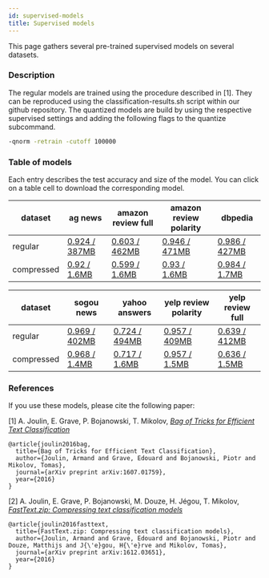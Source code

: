 ```yaml
---
id: supervised-models
title: Supervised models
---
```


This page gathers several pre-trained supervised models on several datasets.

### Description

The regular models are trained using the procedure described in [1]. They can be reproduced using the classification-results.sh script within our github repository. The quantized models are build by using the respective supervised settings and adding the following flags to the quantize subcommand.

```bash
-qnorm -retrain -cutoff 100000
```

### Table of models

Each entry describes the test accuracy and size of the model. You can click on a table cell to download the corresponding model.

| dataset   | ag news               | amazon review full    | amazon review polarity | dbpedia                |
|-----------|-----------------------|-----------------------|------------------------|------------------------|
| regular   | [0.924 / 387MB](https://dl.fbaipublicfiles.com/fasttext/supervised-models/ag_news.bin) | [0.603 / 462MB](https://dl.fbaipublicfiles.com/fasttext/supervised-models/amazon_review_full.bin) | [0.946 / 471MB](https://dl.fbaipublicfiles.com/fasttext/supervised-models/amazon_review_polarity.bin) | [0.986 / 427MB](https://dl.fbaipublicfiles.com/fasttext/supervised-models/dbpedia.bin) |
| compressed | [0.92 / 1.6MB](https://dl.fbaipublicfiles.com/fasttext/supervised-models/ag_news.ftz)    | [0.599 / 1.6MB]( https://dl.fbaipublicfiles.com/fasttext/supervised-models/amazon_review_full.ftz)   | [0.93 / 1.6MB]( https://dl.fbaipublicfiles.com/fasttext/supervised-models/amazon_review_polarity.ftz)  | [0.984 / 1.7MB]( https://dl.fbaipublicfiles.com/fasttext/supervised-models/dbpedia.ftz) |

| dataset   | sogou news           | yahoo answers          | yelp review polarity | yelp review full       |
|-----------|----------------------|------------------------|----------------------|------------------------|
| regular   | [0.969 / 402MB](https://dl.fbaipublicfiles.com/fasttext/supervised-models/sogou_news.bin) | [0.724 / 494MB](https://dl.fbaipublicfiles.com/fasttext/supervised-models/yahoo_answers.bin)| [0.957 / 409MB](https://dl.fbaipublicfiles.com/fasttext/supervised-models/yelp_review_polarity.bin)| [0.639 / 412MB](https://dl.fbaipublicfiles.com/fasttext/supervised-models/yelp_review_full.bin)|
| compressed | [0.968 / 1.4MB](https://dl.fbaipublicfiles.com/fasttext/supervised-models/sogou_news.ftz)   | [0.717 / 1.6MB](https://dl.fbaipublicfiles.com/fasttext/supervised-models/yahoo_answers.ftz)       | [0.957 / 1.5MB](https://dl.fbaipublicfiles.com/fasttext/supervised-models/yelp_review_polarity.ftz) | [0.636 / 1.5MB](https://dl.fbaipublicfiles.com/fasttext/supervised-models/yelp_review_full.ftz)  |

### References

If you use these models, please cite the following paper:

[1] A. Joulin, E. Grave, P. Bojanowski, T. Mikolov, [*Bag of Tricks for Efficient Text Classification*](https://arxiv.org/abs/1607.01759)

```markup
@article{joulin2016bag,
  title={Bag of Tricks for Efficient Text Classification},
  author={Joulin, Armand and Grave, Edouard and Bojanowski, Piotr and Mikolov, Tomas},
  journal={arXiv preprint arXiv:1607.01759},
  year={2016}
}
```

[2] A. Joulin, E. Grave, P. Bojanowski, M. Douze, H. Jégou, T. Mikolov, [*FastText.zip: Compressing text classification models*](https://arxiv.org/abs/1612.03651)

```markup
@article{joulin2016fasttext,
  title={FastText.zip: Compressing text classification models},
  author={Joulin, Armand and Grave, Edouard and Bojanowski, Piotr and Douze, Matthijs and J{\'e}gou, H{\'e}rve and Mikolov, Tomas},
  journal={arXiv preprint arXiv:1612.03651},
  year={2016}
}
```
